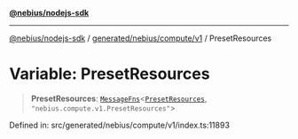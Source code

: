 [**@nebius/nodejs-sdk**](../../../../../README.md)

***

[@nebius/nodejs-sdk](../../../../../README.md) / [generated/nebius/compute/v1](../README.md) / PresetResources

# Variable: PresetResources

> **PresetResources**: [`MessageFns`](../../../../../runtime/protos/core/interfaces/MessageFns.md)\<[`PresetResources`](../interfaces/PresetResources.md), `"nebius.compute.v1.PresetResources"`\>

Defined in: src/generated/nebius/compute/v1/index.ts:11893
